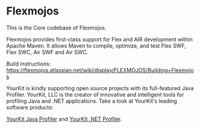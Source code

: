 Flexmojos
===================

This is the Core codebase of Flexmojos.

Flexmojos provides first-class support for Flex and AIR development within Apache Maven. It allows Maven to compile, optimize, and test Flex SWF, Flex SWC, Air SWF and Air SWC.

Build instructions:
https://flexmojos.atlassian.net/wiki/display/FLEXMOJOS/Building+Flexmojos

YourKit is kindly supporting open source projects with its full-featured Java Profiler.
YourKit, LLC is the creator of innovative and intelligent tools for profiling
Java and .NET applications. Take a look at YourKit's leading software products:

[YourKit Java Profiler](http://www.yourkit.com/java/profiler/index.jsp) and
[YourKit .NET Profiler](http://www.yourkit.com/.net/profiler/index.jsp).
